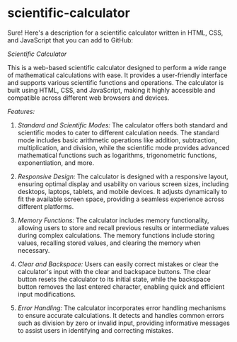 # scientific-calculator

Sure! Here's a description for a scientific calculator written in HTML, CSS, and JavaScript that you can add to GitHub:

*Scientific Calculator*

This is a web-based scientific calculator designed to perform a wide range of mathematical calculations with ease. It provides a user-friendly interface and supports various scientific functions and operations. The calculator is built using HTML, CSS, and JavaScript, making it highly accessible and compatible across different web browsers and devices.

*Features:*

1. *Standard and Scientific Modes:* The calculator offers both standard and scientific modes to cater to different calculation needs. The standard mode includes basic arithmetic operations like addition, subtraction, multiplication, and division, while the scientific mode provides advanced mathematical functions such as logarithms, trigonometric functions, exponentiation, and more.

2. *Responsive Design:* The calculator is designed with a responsive layout, ensuring optimal display and usability on various screen sizes, including desktops, laptops, tablets, and mobile devices. It adjusts dynamically to fit the available screen space, providing a seamless experience across different platforms.

3. *Memory Functions:* The calculator includes memory functionality, allowing users to store and recall previous results or intermediate values during complex calculations. The memory functions include storing values, recalling stored values, and clearing the memory when necessary.

4. *Clear and Backspace:* Users can easily correct mistakes or clear the calculator's input with the clear and backspace buttons. The clear button resets the calculator to its initial state, while the backspace button removes the last entered character, enabling quick and efficient input modifications.

5. *Error Handling:* The calculator incorporates error handling mechanisms to ensure accurate calculations. It detects and handles common errors such as division by zero or invalid input, providing informative messages to assist users in identifying and correcting mistakes.

